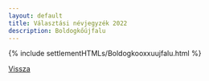 ```yaml
---
layout: default
title: Választási névjegyzék 2022
description: Boldogkőújfalu
---
```


{% include settlementHTMLs/Boldogkooxxuujfalu.html %}

[Vissza](./)